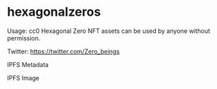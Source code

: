 # hexagonalzeros

Usage: cc0 Hexagonal Zero NFT assets can be used by anyone without permission.

Twitter: https://twitter.com/Zero_beings

IPFS Metadata

IPFS Image

